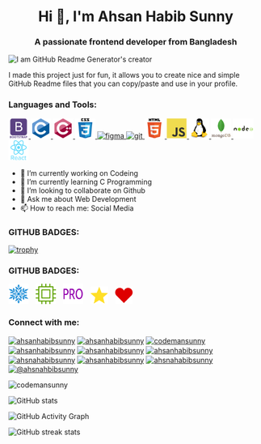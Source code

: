 <h1 align="center">Hi 👋, I'm Ahsan Habib Sunny</h1>
<h3 align="center">A passionate frontend developer from Bangladesh</h3>

![I am GitHub Readme Generator's creator](https://scontent.fdac138-1.fna.fbcdn.net/v/t39.30808-6/260622993_2069385413236023_433625474335641902_n.png?_nc_cat=102&ccb=1-5&_nc_sid=730e14&_nc_eui2=AeFCzwDtd3ZybacLGtmYB2Q5OSTU1QHAv_w5JNTVAcC__FiZnMHxBMZopAiK4yn12L8Q2_aXCUgzewCfv1bXD8A-&_nc_ohc=ow1NrcO-PiAAX-Sn2LO&_nc_ht=scontent.fdac138-1.fna&oh=a9a17d131db38b9525ca719e9fcd1824&oe=61AB83E0)

I made this project just for fun, it allows you to create nice and simple GitHub Readme files that you can copy/paste and use in your profile.

<h3 align="left">Languages and Tools:</h3>
<p align="left"> <a href="https://getbootstrap.com" target="_blank" rel="noreferrer"> <img src="https://raw.githubusercontent.com/devicons/devicon/master/icons/bootstrap/bootstrap-plain-wordmark.svg" alt="bootstrap" width="40" height="40"/> </a> <a href="https://www.cprogramming.com/" target="_blank" rel="noreferrer"> <img src="https://raw.githubusercontent.com/devicons/devicon/master/icons/c/c-original.svg" alt="c" width="40" height="40"/> </a> <a href="https://www.w3schools.com/cpp/" target="_blank" rel="noreferrer"> <img src="https://raw.githubusercontent.com/devicons/devicon/master/icons/cplusplus/cplusplus-original.svg" alt="cplusplus" width="40" height="40"/> </a> <a href="https://www.w3schools.com/css/" target="_blank" rel="noreferrer"> <img src="https://raw.githubusercontent.com/devicons/devicon/master/icons/css3/css3-original-wordmark.svg" alt="css3" width="40" height="40"/> </a> <a href="https://www.figma.com/" target="_blank" rel="noreferrer"> <img src="https://www.vectorlogo.zone/logos/figma/figma-icon.svg" alt="figma" width="40" height="40"/> </a> <a href="https://git-scm.com/" target="_blank" rel="noreferrer"> <img src="https://www.vectorlogo.zone/logos/git-scm/git-scm-icon.svg" alt="git" width="40" height="40"/> </a> <a href="https://www.w3.org/html/" target="_blank" rel="noreferrer"> <img src="https://raw.githubusercontent.com/devicons/devicon/master/icons/html5/html5-original-wordmark.svg" alt="html5" width="40" height="40"/> </a> <a href="https://developer.mozilla.org/en-US/docs/Web/JavaScript" target="_blank" rel="noreferrer"> <img src="https://raw.githubusercontent.com/devicons/devicon/master/icons/javascript/javascript-original.svg" alt="javascript" width="40" height="40"/> </a> <a href="https://www.linux.org/" target="_blank" rel="noreferrer"> <img src="https://raw.githubusercontent.com/devicons/devicon/master/icons/linux/linux-original.svg" alt="linux" width="40" height="40"/> </a> <a href="https://www.mongodb.com/" target="_blank" rel="noreferrer"> <img src="https://raw.githubusercontent.com/devicons/devicon/master/icons/mongodb/mongodb-original-wordmark.svg" alt="mongodb" width="40" height="40"/> </a> <a href="https://nodejs.org" target="_blank" rel="noreferrer"> <img src="https://raw.githubusercontent.com/devicons/devicon/master/icons/nodejs/nodejs-original-wordmark.svg" alt="nodejs" width="40" height="40"/> </a> <a href="https://reactjs.org/" target="_blank" rel="noreferrer"> <img src="https://raw.githubusercontent.com/devicons/devicon/master/icons/react/react-original-wordmark.svg" alt="react" width="40" height="40"/> </a> </p>


- 🔭 I’m currently working on Codeing 
- 🌱 I’m currently learning C Programming 
- 👯 I’m looking to collaborate on Github 
- 💬 Ask me about Web Development 
- 📫 How to reach me: Social Media 

<h3 align="left">GITHUB BADGES:</h3>

[![trophy](https://github-profile-trophy.vercel.app/?username=codemansunny)](https://github.com/ryo-ma/github-profile-trophy)

<h3 align="left">GITHUB BADGES:</h3>
<a href='https://archiveprogram.github.com/'><img src='https://raw.githubusercontent.com/acervenky/animated-github-badges/master/assets/acbadge.gif' width='40' height='40'></a> <a href='https://docs.github.com/en/developers'><img src='https://raw.githubusercontent.com/acervenky/animated-github-badges/master/assets/devbadge.gif' width='40' height='40'></a> <a href='https://github.com/pricing'><img src='https://raw.githubusercontent.com/acervenky/animated-github-badges/master/assets/pro.gif' width='40' height='40'></a> <a href='https://stars.github.com/'><img src='https://raw.githubusercontent.com/acervenky/animated-github-badges/master/assets/starbadge.gif' width='35' height='35'></a> <a href='https://docs.github.com/en/github/supporting-the-open-source-community-with-github-sponsors'><img src='https://raw.githubusercontent.com/acervenky/animated-github-badges/master/assets/sponsorbadge.gif' width='35' height='35'></a>



<h3 align="left">Connect with me:</h3>
<p align="left">
<a href="https://codepen.io/ahsanhabibsunny" target="blank"><img align="center" src="https://raw.githubusercontent.com/rahuldkjain/github-profile-readme-generator/master/src/images/icons/Social/codepen.svg" alt="ahsanhabibsunny" height="30" width="40" /></a>
<a href="https://dev.to/ahsanhabibsunny" target="blank"><img align="center" src="https://raw.githubusercontent.com/rahuldkjain/github-profile-readme-generator/master/src/images/icons/Social/devto.svg" alt="ahsanhabibsunny" height="30" width="40" /></a>
<a href="https://twitter.com/codemansunny" target="blank"><img align="center" src="https://raw.githubusercontent.com/rahuldkjain/github-profile-readme-generator/master/src/images/icons/Social/twitter.svg" alt="codemansunny" height="30" width="40" /></a>
<a href="https://linkedin.com/in/ahsanhabibsunny" target="blank"><img align="center" src="https://raw.githubusercontent.com/rahuldkjain/github-profile-readme-generator/master/src/images/icons/Social/linked-in-alt.svg" alt="ahsanhabibsunny" height="30" width="40" /></a>
<a href="https://stackoverflow.com/users/ahsanhabibsunny" target="blank"><img align="center" src="https://raw.githubusercontent.com/rahuldkjain/github-profile-readme-generator/master/src/images/icons/Social/stack-overflow.svg" alt="ahsanhabibsunny" height="30" width="40" /></a>
<a href="https://codesandbox.com/ahsanhabibsunny" target="blank"><img align="center" src="https://raw.githubusercontent.com/rahuldkjain/github-profile-readme-generator/master/src/images/icons/Social/codesandbox.svg" alt="ahsanhabibsunny" height="30" width="40" /></a>
<a href="https://fb.com/ahsnahabibsunny" target="blank"><img align="center" src="https://raw.githubusercontent.com/rahuldkjain/github-profile-readme-generator/master/src/images/icons/Social/facebook.svg" alt="ahsnahabibsunny" height="30" width="40" /></a>
<a href="https://dribbble.com/ahsanhabibsunny" target="blank"><img align="center" src="https://raw.githubusercontent.com/rahuldkjain/github-profile-readme-generator/master/src/images/icons/Social/dribbble.svg" alt="ahsanhabibsunny" height="30" width="40" /></a>
<a href="https://hashnode.com/ahsnahabibsunny" target="blank"><img align="center" src="https://raw.githubusercontent.com/rahuldkjain/github-profile-readme-generator/master/src/images/icons/Social/hashnode.svg" alt="ahsnahabibsunny" height="30" width="40" /></a>
<a href="https://medium.com/@ahsnahbibsunny" target="blank"><img align="center" src="https://raw.githubusercontent.com/rahuldkjain/github-profile-readme-generator/master/src/images/icons/Social/medium.svg" alt="@ahsnahbibsunny" height="30" width="40" /></a>
</p>


<p><img align="left" src="https://github-readme-stats.vercel.app/api/top-langs?username=codemansunny&show_icons=true&locale=en&layout=compact" alt="codemansunny" /></p><br>

![GitHub stats](https://github-readme-stats.vercel.app/api?username=codemansunny&show_icons=true&count_private=true)  

![GitHub Activity Graph](https://activity-graph.herokuapp.com/graph?username=codemansunny)  

![GitHub streak stats](https://github-readme-streak-stats.herokuapp.com/?user=codemansunny)  
